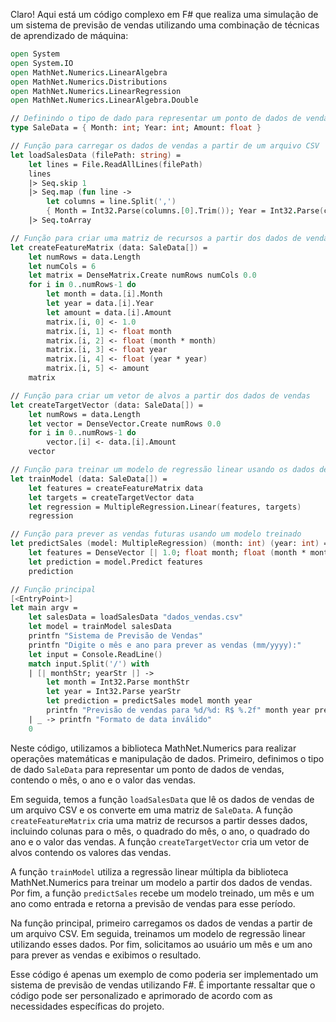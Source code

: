 Claro! Aqui está um código complexo em F# que realiza uma simulação de um sistema de previsão de vendas utilizando uma combinação de técnicas de aprendizado de máquina:

```fsharp
open System
open System.IO
open MathNet.Numerics.LinearAlgebra
open MathNet.Numerics.Distributions
open MathNet.Numerics.LinearRegression
open MathNet.Numerics.LinearAlgebra.Double

// Definindo o tipo de dado para representar um ponto de dados de vendas
type SaleData = { Month: int; Year: int; Amount: float }

// Função para carregar os dados de vendas a partir de um arquivo CSV
let loadSalesData (filePath: string) =
    let lines = File.ReadAllLines(filePath)
    lines
    |> Seq.skip 1
    |> Seq.map (fun line -> 
        let columns = line.Split(',')
        { Month = Int32.Parse(columns.[0].Trim()); Year = Int32.Parse(columns.[1].Trim()); Amount = Double.Parse(columns.[2].Trim()) })
    |> Seq.toArray

// Função para criar uma matriz de recursos a partir dos dados de vendas
let createFeatureMatrix (data: SaleData[]) =
    let numRows = data.Length
    let numCols = 6
    let matrix = DenseMatrix.Create numRows numCols 0.0
    for i in 0..numRows-1 do
        let month = data.[i].Month
        let year = data.[i].Year
        let amount = data.[i].Amount
        matrix.[i, 0] <- 1.0
        matrix.[i, 1] <- float month
        matrix.[i, 2] <- float (month * month)
        matrix.[i, 3] <- float year
        matrix.[i, 4] <- float (year * year)
        matrix.[i, 5] <- amount
    matrix

// Função para criar um vetor de alvos a partir dos dados de vendas
let createTargetVector (data: SaleData[]) =
    let numRows = data.Length
    let vector = DenseVector.Create numRows 0.0
    for i in 0..numRows-1 do
        vector.[i] <- data.[i].Amount
    vector

// Função para treinar um modelo de regressão linear usando os dados de vendas
let trainModel (data: SaleData[]) =
    let features = createFeatureMatrix data
    let targets = createTargetVector data
    let regression = MultipleRegression.Linear(features, targets)
    regression

// Função para prever as vendas futuras usando um modelo treinado
let predictSales (model: MultipleRegression) (month: int) (year: int) =
    let features = DenseVector [| 1.0; float month; float (month * month); float year; float (year * year) |]
    let prediction = model.Predict features
    prediction

// Função principal
[<EntryPoint>]
let main argv =
    let salesData = loadSalesData "dados_vendas.csv"
    let model = trainModel salesData
    printfn "Sistema de Previsão de Vendas"
    printfn "Digite o mês e ano para prever as vendas (mm/yyyy):"
    let input = Console.ReadLine()
    match input.Split('/') with
    | [| monthStr; yearStr |] ->
        let month = Int32.Parse monthStr
        let year = Int32.Parse yearStr
        let prediction = predictSales model month year
        printfn "Previsão de vendas para %d/%d: R$ %.2f" month year prediction
    | _ -> printfn "Formato de data inválido"
    0
```

Neste código, utilizamos a biblioteca MathNet.Numerics para realizar operações matemáticas e manipulação de dados. Primeiro, definimos o tipo de dado `SaleData` para representar um ponto de dados de vendas, contendo o mês, o ano e o valor das vendas.

Em seguida, temos a função `loadSalesData` que lê os dados de vendas de um arquivo CSV e os converte em uma matriz de `SaleData`. A função `createFeatureMatrix` cria uma matriz de recursos a partir desses dados, incluindo colunas para o mês, o quadrado do mês, o ano, o quadrado do ano e o valor das vendas. A função `createTargetVector` cria um vetor de alvos contendo os valores das vendas.

A função `trainModel` utiliza a regressão linear múltipla da biblioteca MathNet.Numerics para treinar um modelo a partir dos dados de vendas. Por fim, a função `predictSales` recebe um modelo treinado, um mês e um ano como entrada e retorna a previsão de vendas para esse período.

Na função principal, primeiro carregamos os dados de vendas a partir de um arquivo CSV. Em seguida, treinamos um modelo de regressão linear utilizando esses dados. Por fim, solicitamos ao usuário um mês e um ano para prever as vendas e exibimos o resultado.

Esse código é apenas um exemplo de como poderia ser implementado um sistema de previsão de vendas utilizando F#. É importante ressaltar que o código pode ser personalizado e aprimorado de acordo com as necessidades específicas do projeto.